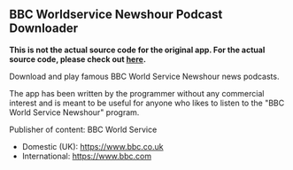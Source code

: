BBC Worldservice Newshour Podcast Downloader
--------------------------------------------

__This is not the actual source code for the original app. For the actual source code, please check out [here](https://github.com/sapstern/newshourpodcasts).__

Download and play famous BBC World Service Newshour news podcasts.

The app has been written by the programmer without any commercial interest and is meant to be useful for anyone who likes to listen to the "BBC World Service Newshour" program.

Publisher of content: BBC World Service 
- Domestic (UK): https://www.bbc.co.uk
- International: https://www.bbc.com
